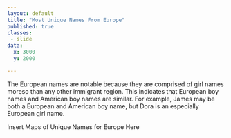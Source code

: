 ```yaml
---
layout: default
title: "Most Unique Names From Europe"
published: true
classes:
 - slide
data:
  x: 3000
  y: 2000

---
```


The European names are notable because they are comprised of girl names moreso than any other immigrant region. This indicates that European boy names and American boy names are similar. For example, James may be both a European and American boy name, but Dora is an especially European girl name.

Insert Maps of Unique Names for Europe Here
